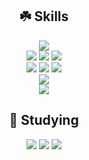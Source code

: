 <div align="center">
  
## ☘️ Skills
  <img src="https://img.shields.io/badge/Java-ED8B00?style=flat-square&logo=openjdk&logoColor=white"/><br>
  <img src="https://img.shields.io/badge/Spring-Boot, Data JPA-6DB33F?style=flat-square&logo=spring&logoColor=white"/>
  <img src="https://img.shields.io/badge/Spring_Security-6DB33F?style=flat-square&logo=Spring-Security&logoColor=white"/>
  <img src="https://img.shields.io/badge/JWT-black?style=flat-square&logo=JSON%20web%20tokens"/><br>
  <img src="https://img.shields.io/badge/Gradle-02303A.svg?style=flat-square&logo=Gradle&logoColor=white"/>
  <img src="https://img.shields.io/badge/Apache Tomcat-%23F8DC75.svg?style=flat-square&logo=apache-tomcat&logoColor=black"/>
  <img src="https://img.shields.io/badge/MySQL-00000F?style=flat-square&logo=mysql&logoColor=white"/><br>
  <img src="https://img.shields.io/badge/Amazon_AWS-EC2, S3-FF9900?style=flat-square&logo=amazonaws&logoColor=white"/><br>
  <img src="https://img.shields.io/badge/Github%20Actions-%232671E5.svg?style=flat-square&logo=githubactions&logoColor=white"/><br>
  
## 🌱 Studying
<!-- ⚡ Database -->
  <img src="https://img.shields.io/badge/redis-%23DD0031.svg?&style=flat&logo=redis&logoColor=white"/>
<!-- ⚡ Database -->
  <img src="https://img.shields.io/badge/docker-%230db7ed.svg?style=flat&logo=docker&logoColor=white"/>
<!-- ⏱️ Workflow Platforms -->
  <img src="https://img.shields.io/badge/Jenkins-D24939?style=flat&logo=Jenkins&logoColor=white"/>

<!-- Refer : 
  https://dev.to/envoy_/150-badges-for-github-pnk 
  https://github.com/Ileriayo/markdown-badges

  
##
[![Top Langs](https://github-readme-stats.vercel.app/api/top-langs/?username=Dev-Sam32&layout=compact&theme=tokyonight)]
-->
</div>

